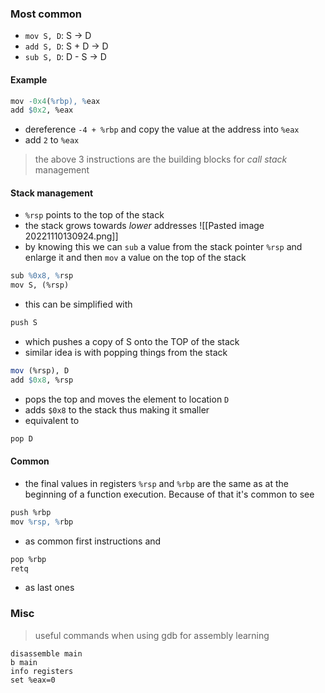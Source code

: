 
### Most common
- `mov S, D`: S -> D
- `add S, D`: S + D -> D
- `sub S, D`: D - S -> D

#### Example
```r
mov -0x4(%rbp), %eax
add $0x2, %eax
```
- dereference `-4 + %rbp` and copy the value at the address into `%eax`
- add `2` to `%eax`
> the above 3 instructions are the building blocks for *call stack* management


#### Stack management
- `%rsp` points to the top of the stack
- the stack grows towards *lower* addresses
![[Pasted image 20221110130924.png]]
- by knowing this we can `sub` a value from the stack pointer `%rsp` and enlarge it and then `mov` a value on the top of the stack
```r
sub %0x8, %rsp
mov S, (%rsp)
```
- this can be simplified with
```r
push S
```
- which pushes a copy of S onto the TOP of the stack
- similar idea is with popping things from the stack
```r
mov (%rsp), D
add $0x8, %rsp
```
- pops the top and moves the element to location `D`
- adds `$0x8` to the stack thus making it smaller
- equivalent to
```r
pop D
```

#### Common
- the final values in registers `%rsp` and `%rbp` are the same as at the beginning of a function execution. Because of that it's common to see 
```r
push %rbp
mov %rsp, %rbp
```
- as common first instructions and 
```r
pop %rbp
retq
```
- as last ones

### Misc
> useful commands when using gdb for assembly learning
```
disassemble main
b main
info registers
set %eax=0
```
